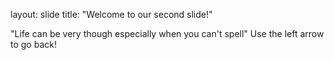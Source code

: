 
layout: slide
title: "Welcome to our second slide!"

"Life can be very though especially when you can't spell"
Use the left arrow to go back!
